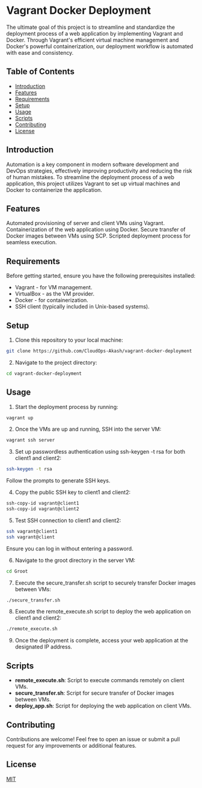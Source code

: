# Vagrant Docker Deployment
The ultimate goal of this project is to streamline and standardize the deployment process of a web application by implementing Vagrant and Docker. Through Vagrant's efficient virtual machine management and Docker's powerful containerization, our deployment workflow is automated with ease and consistency.
## Table of Contents
* [Introduction](https://github.com/CloudOps-Akash/vagrant-docker-deployment#introduction)
* [Features](https://github.com/CloudOps-Akash/vagrant-docker-deployment#features)
* [Requirements](https://github.com/CloudOps-Akash/vagrant-docker-deployment#requiremets)
* [Setup](https://github.com/CloudOps-Akash/vagrant-docker-deployment#setup)
* [Usage](https://github.com/CloudOps-Akash/vagrant-docker-deployment#usage)
* [Scripts](https://github.com/CloudOps-Akash/vagrant-docker-deployment#scripts)
* [Contributing](https://github.com/CloudOps-Akash/vagrant-docker-deployment#contributing)
* [License](https://github.com/CloudOps-Akash/vagrant-docker-deployment#license)

## Introduction
Automation is a key component in modern software development and DevOps strategies, effectively improving productivity and reducing the risk of human mistakes. To streamline the deployment process of a web application, this project utilizes Vagrant to set up virtual machines and Docker to containerize the application.

## Features
Automated provisioning of server and client VMs using Vagrant.
Containerization of the web application using Docker.
Secure transfer of Docker images between VMs using SCP.
Scripted deployment process for seamless execution.

## Requirements
Before getting started, ensure you have the following prerequisites installed:

* Vagrant - for VM management.
* VirtualBox - as the VM provider.
* Docker - for containerization.
* SSH client (typically included in Unix-based systems).

## Setup
1. Clone this repository to your local machine:
```bash
git clone https://github.com/CloudOps-Akash/vagrant-docker-deployment
```
2. Navigate to the project directory:
```bash
cd vagrant-docker-deployment
```
## Usage

1. Start the deployment process by running:

```bash
vagrant up
```
2. Once the VMs are up and running, SSH into the server VM:
```bash
vagrant ssh server
```
3. Set up passwordless authentication using ssh-keygen -t rsa for both client1 and client2:
```bash
ssh-keygen -t rsa
```
Follow the prompts to generate SSH keys.

4. Copy the public SSH key to client1 and client2:
```bash
ssh-copy-id vagrant@client1
ssh-copy-id vagrant@client2
```
5. Test SSH connection to client1 and client2:
```bash
ssh vagrant@client1
ssh vagrant@client
```
Ensure you can log in without entering a password.

6. Navigate to the groot directory in the server VM:
```bash
cd Groot
```
7. Execute the secure_transfer.sh script to securely transfer Docker images between VMs:
```bash
./secure_transfer.sh
```
8. Execute the remote_execute.sh script to deploy the web application on client1 and client2:
```bash 
./remote_execute.sh
```
9. Once the deployment is complete, access your web application at the designated IP address.

## Scripts
* **remote_execute.sh**: Script to execute commands remotely on client VMs.
* **secure_transfer.sh**: Script for secure transfer of Docker images between VMs.
* **deploy_app.sh**: Script for deploying the web application on client VMs.

## Contributing
Contributions are welcome! Feel free to open an issue or submit a pull request for any improvements or additional features.

## License
[MIT](https://choosealicense.com/licenses/mit/)
